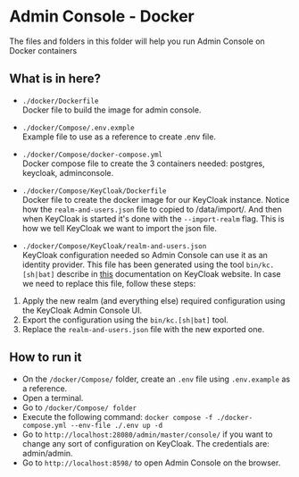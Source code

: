 # Admin Console - Docker

The files and folders in this folder will help you run Admin Console on Docker containers

## What is in here?

* `./docker/Dockerfile`
<br/>Docker file to build the image for admin console.

* `./docker/Compose/.env.exmple`
<br/>Example file to use as a reference to create .env file.

* `./docker/Compose/docker-compose.yml`
<br/>Docker compose file to create the 3 containers needed: postgres, keycloak, adminconsole.

* `./docker/Compose/KeyCloak/Dockerfile`
<br/>Docker file to create the docker image for our KeyCloak instance.
Notice how the `realm-and-users.json` file to copied to /data/import/. And then when KeyCloak is started it's done with the `--import-realm` flag.
This is how we tell KeyCloak we want to import the json file.

* `./docker/Compose/KeyCloak/realm-and-users.json`
<br/>KeyCloak configuration needed so Admin Console can use it as an identity provider.
This file has been generated using the tool `bin/kc.[sh|bat]` describe in [this](https://www.keycloak.org/server/importExport) documentation on KeyCloak website.
In case we need to replace this file, follow these steps:
1. Apply the new realm (and everything else) required configuration using the KeyCloak Admin Console UI.
2. Export the configuration using the `bin/kc.[sh|bat]` tool.
3. Replace the `realm-and-users.json` file with the new exported one.

## How to run it

* On the `/docker/Compose/` folder, create an `.env` file using `.env.example` as a reference.
* Open a terminal.
* Go to `/docker/Compose/ folder`
* Execute the following command:
    `docker compose -f ./docker-compose.yml --env-file ./.env up -d`
* Go to `http://localhost:28080/admin/master/console/` if you want to change any sort of configuration on KeyCloak.
The credentials are: admin/admin. 
* Go to `http://localhost:8598/` to open Admin Console on the browser.
